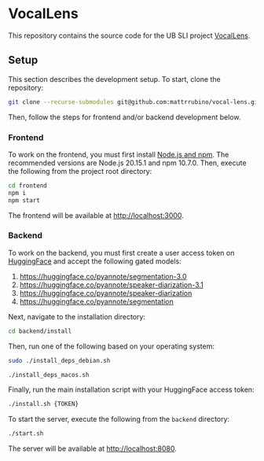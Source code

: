 # VocalLens

This repository contains the source code for the UB SLI project [VocalLens](https://vocallens.vercel.app).

## Setup

This section describes the development setup. To start, clone the repository:

```bash
git clone --recurse-submodules git@github.com:mattrrubino/vocal-lens.git
```

Then, follow the steps for frontend and/or backend development below.

### Frontend

To work on the frontend, you must first install [Node.js and npm](https://nodejs.org/en). The recommended versions are Node.js 20.15.1 and npm 10.7.0.
Then, execute the following from the project root directory:

```bash
cd frontend
npm i
npm start
```

The frontend will be available at <http://localhost:3000>.

### Backend

To work on the backend, you must first create a user access token on [HuggingFace](https://huggingface.co/settings/tokens) and accept the following gated models:
1. <https://huggingface.co/pyannote/segmentation-3.0>
2. <https://huggingface.co/pyannote/speaker-diarization-3.1>
3. <https://huggingface.co/pyannote/speaker-diarization>
4. <https://huggingface.co/pyannote/segmentation>

Next, navigate to the installation directory:

```bash
cd backend/install
```

Then, run one of the following based on your operating system:

```bash
sudo ./install_deps_debian.sh
```

```bash
./install_deps_macos.sh
```

Finally, run the main installation script with your HuggingFace access token:

```bash
./install.sh {TOKEN}
```

To start the server, execute the following from the `backend` directory:

```bash
./start.sh
```

The server will be available at <http://localhost:8080>.

